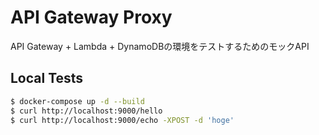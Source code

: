 # API Gateway Proxy

API Gateway + Lambda + DynamoDBの環境をテストするためのモックAPI

## Local Tests
```bash
$ docker-compose up -d --build
$ curl http://localhost:9000/hello
$ curl http://localhost:9000/echo -XPOST -d 'hoge' 
```

